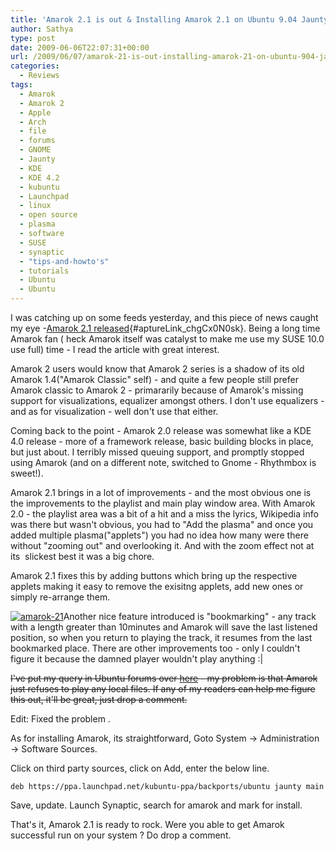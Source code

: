 ```yaml
---
title: 'Amarok 2.1 is out & Installing Amarok 2.1 on Ubuntu 9.04 Jaunty'
author: Sathya
type: post
date: 2009-06-06T22:07:31+00:00
url: /2009/06/07/amarok-21-is-out-installing-amarok-21-on-ubuntu-904-jaunty/
categories:
  - Reviews
tags:
  - Amarok
  - Amarok 2
  - Apple
  - Arch
  - file
  - forums
  - GNOME
  - Jaunty
  - KDE
  - KDE 4.2
  - kubuntu
  - Launchpad
  - linux
  - open source
  - plasma
  - software
  - SUSE
  - synaptic
  - "tips-and-howto's"
  - tutorials
  - Ubuntu
  - Ubuntu
---
```

I was catching up on some feeds yesterday, and this piece of news caught my eye -[Amarok 2.1 released][1]{#aptureLink_chgCx0N0sk}. Being a long time Amarok fan ( heck Amarok itself was catalyst to make me use my SUSE 10.0 use full) time - I read the article with great interest.

Amarok 2 users would know that Amarok 2 series is a shadow of its old Amarok 1.4("Amarok Classic" self) - and quite a few people still prefer Amarok classic to Amarok 2 - primararily because of Amarok's missing support for visualizations, equalizer amongst others. I don't use equalizers - and as for visualization - well don't use that either.

<!--more-->

Coming back to the point - Amarok 2.0 release was somewhat like a KDE 4.0 release - more of a framework release, basic building blocks in place, but just about. I terribly missed queuing support, and promptly stopped using Amarok (and on a different note, switched to Gnome - Rhythmbox is sweet!).

Amarok 2.1 brings in a lot of improvements - and the most obvious one is the improvements to the playlist and main play window area. With Amarok 2.0 - the playlist area was a bit of a hit and a miss the lyrics, Wikipedia info was there but wasn't obvious, you had to "Add the plasma" and once you added multiple plasma("applets") you had no idea how many were there without "zooming out" and overlooking it. And with the zoom effect not at its  slickest best it was a big chore.

Amarok 2.1 fixes this by adding buttons which bring up the respective applets making it easy to remove the exisitng applets, add new ones or simply re-arrange them.

[<img class="aligncenter size-medium wp-image-744" title="amarok-21" src="https://i.sathyabh.at/ss/2009/06/amarok-21-300x187.png" alt="amarok-21"   srcset="https://i.sathyabh.at/ss/2009/06/amarok-21-300x187.png 300w, https://i.sathyabh.at/ss/2009/06/amarok-21-1024x640.png 1024w, https://i.sathyabh.at/ss/2009/06/amarok-21.png 1280w" sizes="(max-width: 300px) 100vw, 300px" />][2]Another nice feature introduced is "bookmarking" - any track with a length greater than 10minutes and Amarok will save the last listened position, so when you return to playing the track, it resumes from the last bookmarked place. There are other improvements too - only I couldn't figure it because the damned player wouldn't play anything :|

<del datetime="2009-06-13T17:04:43+00:00">I've put my query in Ubuntu forums over <a id="aptureLink_QNbmnzqO6M" href="https://ubuntuforums.org/showthread.php?t=1180175">here</a> - my problem is that Amarok just refuses to play any local files. If any of my readers can help me figure this out, it'll be great, just drop a comment.</del>

Edit: Fixed the problem .

As for installing Amarok, its straightforward, Goto System -> Administration -> Software Sources.

Click on third party sources, click on Add, enter the below line.
  
`deb https://ppa.launchpad.net/kubuntu-ppa/backports/ubuntu jaunty main`
  
Save, update. Launch Synaptic, search for amarok and mark for install.
  
That's it, Amarok 2.1 is ready to rock. Were you able to get Amarok successful run on your system ? Do drop a comment.

 [1]: https://amarok.kde.org/en/releases/2.1
 [2]: https://i.sathyabh.at/ss/2009/06/amarok-21.png
